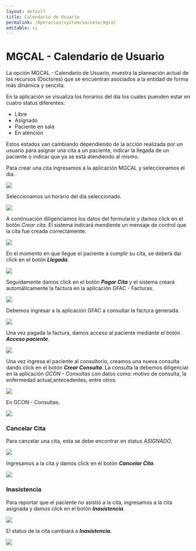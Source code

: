 ```yaml
---
layout: default
title: Calendario de Usuario
permalink: /Operacion/system/sacceso/mgcal
editable: si
---
```


# MGCAL - Calendario de Usuario


La opción MGCAL - Calendario de Usuario, muestra la planeación actual de los recursos (Doctores) que se encuentran asociados a la entidad de forma más dinámica y sencilla.  

En la aplicación se visualiza los horarios del día los cuales puenden estar en cuatro status diferentes:  

* Libre  
* Asignado  
* Paciente en sala  
* En atención  

Estos estados van cambiando dependiendo de la acción realizada por un usuario para asignar una cita a un paciente, indicar la llegada de un paciente o indicar que ya se está atendiendo al mismo.  

Para crear una cita ingresamos a la aplicación MGCAL y seleccionamos el dia.  

![](mgcal1.png)

Seleccionamos un horario del día seleccionado.  

![](mgcal2.png)

A continuación diligenciamos los datos del formulario y damos click en el botón _Crear cita_. El sistema indicará mendiente un mensaje de control que la cita fue creada correctamente.  

![](mgcal3.png)

En el momento en que llegue el paciente a cumplir su cita, se deberá dar click en el botón **_Llegada_**.  

![](mgcal4.png)

Seguidamente damos click en el botón **_Pagar Cita_** y el sistema creará automáticamente la factura en la aplicación GFAC - Facturas.  

![](mgcal5.png)

Debemos ingresar a la aplicación GFAC a consultar la factura generada.  

![](mgcal6.png)

Una vez pagada la factura, damos acceso al paciente mediante el botón **_Acceso paciente_**.  

![](mgcal7.png)

Una vez ingresa el paciente al consultorio, creamos una nueva consulta dando click en el botón **_Crear Consulta_**. La consulta la debemos diligenciar en la aplicación _GCON - Consultas_ con datos como: motivo de consulta, la enfermedad actual,antecedentes, entre otros.  

![](mgcal8.png)

En GCON - Consultas.  

![](mgcal9.png)

### Cancelar Cita

Para cancelar una cita, esta se debe encontrar en status _ASIGNADO_.  

![](mgcal10.png)

Ingresamos a la cita y damos click en el botón **_Cancelar Cita_**.  

![](mgcal11.png)

### Inasistencia 

Para reportar que el paciente no asistió a la cita, ingresamos a la cita asignada y damos click en el botón **_Inasistencia_**.  

![](mgcal12.png)

El status de la cita cambiará a **_Inasistencia_**.  

![](mgcal13.png)